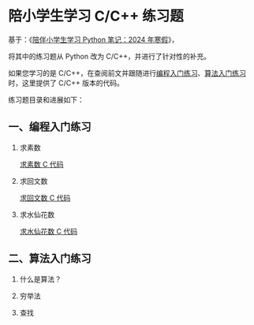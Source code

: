 # 陪小学生学习 C/C++ 练习题

基于：《[陪伴小学生学习 Python 笔记：2024 年寒假](https://github.com/xiaohaimiao/Python-Learning/blob/main/README.md)》，

将其中的练习题从 Python 改为 C/C++，并进行了针对性的补充。

如果您学习的是 C/C++，在查阅前文并跟随进行[编程入门练习](https://github.com/xiaohaimiao/Python-Learning/blob/main/Readme_1.md)、[算法入门练习](https://github.com/xiaohaimiao/Python-Learning/blob/main/Readme_2.md)时，这里提供了 C/C++ 版本的代码。

练习题目录和进展如下：

## 一、编程入门练习

1. 求素数
   
   [求素数 C 代码](https://github.com/coffeescholar/C_CPP-Learning/blob/main/%E7%AE%97%E6%B3%95%E5%85%A5%E9%97%A8%E7%BB%83%E4%B9%A0/01_%E6%B1%82%E7%B4%A0%E6%95%B0.c)

2. 求回文数
   
   [求回文数 C 代码](https://github.com/coffeescholar/C_CPP-Learning/blob/main/%E7%AE%97%E6%B3%95%E5%85%A5%E9%97%A8%E7%BB%83%E4%B9%A0/02_%E6%B1%82%E5%9B%9E%E6%96%87%E6%95%B0.c)

3. 求水仙花数
   
   [求水仙花数 C 代码](https://github.com/coffeescholar/C_CPP-Learning/blob/main/%E7%AE%97%E6%B3%95%E5%85%A5%E9%97%A8%E7%BB%83%E4%B9%A0/03_%E6%B1%82%E6%B0%B4%E4%BB%99%E8%8A%B1%E6%95%B0.c)

## 二、算法入门练习

1. 什么是算法？

2. 穷举法

3. 查找